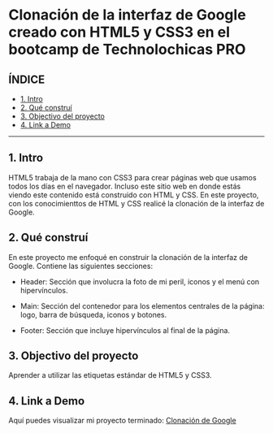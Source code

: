 # Clonación de la interfaz de Google creado con HTML5 y CSS3 en el bootcamp de Technolochicas PRO


## **ÍNDICE**

* [1. Intro](https://github.com/evelynbenavidez/clonacion_google/edit/main/README.md#1-intro)
* [2. Qué construí](https://github.com/evelynbenavidez/clonacion_google/edit/main/README.md#2-qu%C3%A9-constru%C3%AD)
* [3. Objectivo del proyecto](https://github.com/evelynbenavidez/clonacion_google/edit/main/README.md#3-objectivo-del-proyecto)
* [4. Link a Demo](https://github.com/evelynbenavidez/clonacion_google/edit/main/README.md#4-link-a-demo)

****

## 1. Intro
HTML5 trabaja de la mano con CSS3 para crear páginas web que usamos todos los días en el navegador. Incluso este sitio web en donde estás viendo este contenido está construido con HTML y CSS. En este proyecto, con los conocimienttos de HTML y CSS realicé la clonación de la interfaz de Google.

## 2. Qué construí
En este proyecto me enfoqué en construir la clonación de la interfaz de Google.
Contiene las siguientes secciones:

* Header: Sección que involucra la foto de mi peril, iconos y el menú con hipervínculos.

* Main: Sección del contenedor para los elementos centrales de la página: logo, barra de búsqueda, iconos y botones.

* Footer: Sección que incluye hipervínculos al final de la página.

## 3. Objectivo del proyecto
Aprender a utilizar las etiquetas estándar de HTML5 y CSS3.

## 4. Link a Demo
Aquí puedes visualizar mi proyecto terminado: [Clonación de Google](#)
